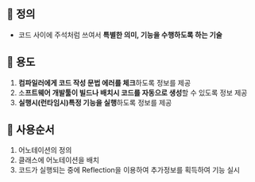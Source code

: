## 📌 정의
- 코드 사이에 주석처럼 쓰여서 **특별한 의미, 기능을 수행하도록 하는 기술**

## 📃 용도
1. **컴파일러에게 코드 작성 문법 에러를 체크**하도록 정보를 제공
2. 소**프트웨어 개발툴이 빌드나 배치시 코드를 자동으로 생성**할 수 있도록 정보 제공
3. **실행시(런타임시)특정 기능을 실행**하도록 정보를 제공

## 🎰 사용순서
1. 어노테이션의 정의
2. 클래스에 어노테이션을 배치
3. 코드가 실행되는 중에 Reflection을 이용하여 추가정보를 획득하여 기능 실시
